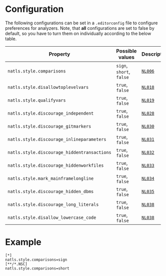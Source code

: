 # Configuration

The following configurations can be set in a `.editorconfig` file to configure preferences for analyzers. Note, that **all** configurations are set to false by default, so you have to turn them on individually according to the below table.

| Property                                      | Possible values | Description |
|-----------------------------------------------| --- | --- |
| `natls.style.comparisons`                     | `sign`, `short`, `false` | [`NL006`](../tools/ruletranslator/src/main/resources/rules/NL006)|
| `natls.style.disallowtoplevelvars`            | `true`, `false` | [`NL018`](../tools/ruletranslator/src/main/resources/rules/NL018)|
| `natls.style.qualifyvars`                     | `true`, `false` | [`NL019`](../tools/ruletranslator/src/main/resources/rules/NL019)|
| `natls.style.discourage_independent`          | `true`, `false` | [`NL028`](../tools/ruletranslator/src/main/resources/rules/NL028)|
| `natls.style.discourage_gitmarkers`           | `true`, `false` | [`NL030`](../tools/ruletranslator/src/main/resources/rules/NL030)|
| `natls.style.discourage_inlineparameters`     | `true`, `false` | [`NL031`](../tools/ruletranslator/src/main/resources/rules/NL031)|
| `natls.style.discourage_hiddentransactions`   | `true`, `false` | [`NL032`](../tools/ruletranslator/src/main/resources/rules/NL032)|
| `natls.style.discourage_hiddenworkfiles`      | `true`, `false` | [`NL033`](../tools/ruletranslator/src/main/resources/rules/NL033)|
| `natls.style.mark_mainframelongline`          | `true`, `false` | [`NL034`](../tools/ruletranslator/src/main/resources/rules/NL034)|
| `natls.style.discourage_hidden_dbms`          | `true`, `false` | [`NL035`](../tools/ruletranslator/src/main/resources/rules/NL035)|
| `natls.style.discourage_long_literals`        | `true`, `false` | [`NL038`](../tools/ruletranslator/src/main/resources/rules/NL038)|
| `natls.style.disallow_lowercase_code`         | `true`, `false` | [`NL038`](../tools/ruletranslator/src/main/resources/rules/NL039)|

# Example

```editorconfig
[*]
natls.style.comparisons=sign
[**/*.NSC]
natls.style.comparisons=short
```
